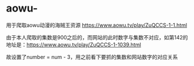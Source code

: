 # aowu-
用于爬取aowu动漫的海贼王资源
https://www.aowu.tv/play/ZuQCCS-1-1.html

由于本人爬取的集数是900之后的，而网站的此时数字与集数不对应，如第142的地址是：https://www.aowu.tv/play/ZuQCCS-1-1039.html

故设置了number = num - 3，用之前看下要抓的集数和网站数字的对应关系
